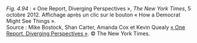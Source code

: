 *Fig. 4.94 :* « One Report, Diverging Perspectives », *The New York Times*, 5 octobre 2012. Affichage après un clic sur le bouton « How a Democrat Might See Things ».  
Source : Mike Bostock, Shan Carter, Amanda Cox et Kevin Quealy [« One Report, Diverging Perspectives »](https://archive.nytimes.com/www.nytimes.com/interactive/2012/10/05/business/economy/one-report-diverging-perspectives.html). © The New York Times.